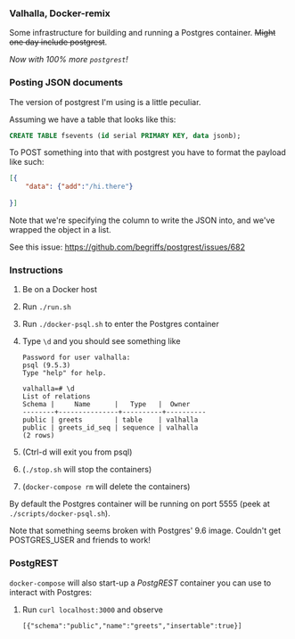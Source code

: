 ### Valhalla, Docker-remix

Some infrastructure for building and running a Postgres container. ~~Might one day include postgrest~~.

*Now with 100% more ```postgrest```!*

### Posting JSON documents

The version of postgrest I'm using is a little peculiar.

Assuming we have a table that looks like this:

```sql
CREATE TABLE fsevents (id serial PRIMARY KEY, data jsonb);
```

To POST something into that with postgrest you have to format the payload like such:

```json
[{
    "data": {"add":"/hi.there"}
    
}]
```

Note that we're specifying the column to write the JSON into, and we've wrapped the object in a list.

See this issue: https://github.com/begriffs/postgrest/issues/682

### Instructions

1. Be on a Docker host
2. Run ```./run.sh```
3. Run ```./docker-psql.sh``` to enter the Postgres container
4. Type ```\d``` and you should see something like
    ```
    Password for user valhalla:
    psql (9.5.3)
    Type "help" for help.

    valhalla=# \d
    List of relations
    Schema |     Name      |   Type   |  Owner
    --------+---------------+----------+----------
    public | greets        | table    | valhalla
    public | greets_id_seq | sequence | valhalla
    (2 rows)
    ```

5. (Ctrl-d will exit you from psql)
6. (```./stop.sh``` will stop the containers)
7. (```docker-compose rm``` will delete the containers)

By default the Postgres container will be running on port 5555 (peek at ```./scripts/docker-psql.sh```).

Note that something seems broken with Postgres' 9.6 image. Couldn't get POSTGRES_USER and friends to work!

### PostgREST

```docker-compose``` will also start-up a *PostgREST* container you can use to interact with Postgres:

1. Run ```curl localhost:3000``` and observe

    ```
    [{"schema":"public","name":"greets","insertable":true}]
    ```
